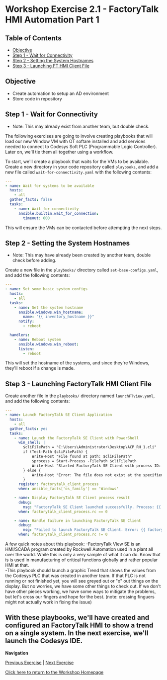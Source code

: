 # Workshop Exercise 2.1 - FactoryTalk HMI Automation Part 1

## Table of Contents

* [Objective](#objective)
* [Step 1 - Wait for Connectivity](#step-1---wait-for-connectivity)
* [Step 2 - Setting the System Hostnames](#step-2---setting-the-system-hostnames)
* [Step 3 - Launching FT HMI Client File](#step-3---Launching-FactoryTalk-HMI-Client-File)

## Objective

* Create automation to setup an AD environment
* Store code in repository

## Step 1 - Wait for Connectivity
- Note: This may already exist from another team, but double check.

The following exercises are going to involve creating playbooks that will load our new Window VM with OT softare installed and add services needed to connect to Codesys Soft PLC (Programmable Logic Controller). Later on, we'll tie them all together using a workflow.

To start, we'll create a playbook that waits for the VMs to be available. Create a new directory in your code repository called `playbooks`, and add a new file called `wait-for-connectivity.yaml` with the following contents:

```yaml
---
- name: Wait for systems to be available
  hosts:
    - all
  gather_facts: false
  tasks:
    - name: Wait for connectivity
      ansible.builtin.wait_for_connection:
        timeout: 600
```

This will ensure the VMs can be contacted before attempting the next steps.

## Step 2 - Setting the System Hostnames
- Note: This may have already been created by another team, double check before adding.

Create a new file in the `playbooks/` directory called `set-base-configs.yaml`, and add the following contents:

```yaml
---
- name: Set some basic system configs
  hosts:
    - all
  tasks:
    - name: Set the system hostname
      ansible.windows.win_hostname:
        name: "{{ inventory_hostname }}"
      notify:
        - reboot

  handlers:
    - name: Reboot system
      ansible.windows.win_reboot:
      listen:
        - reboot
```

This will set the hostname of the systems, and since they're Windows, they'll reboot if a change is made.

## Step 3 - Launching FactoryTalk HMI Client File
Create another file in the `playbooks/` directory named `launchFTview.yaml`, and add the following contents:

```yaml
---
- name: Launch FactoryTalk SE Client Application
  hosts: 
    - all
  gather_facts: yes
  tasks:
    - name: Launch the FactoryTalk SE Client with PowerShell
      win_shell: |
        $cliFilePath = "C:\Users\Administrator\Desktop\ACP_RH_1.cli"
        if (Test-Path $cliFilePath) {
            Write-Host "File found at path: $cliFilePath"
            $process = Start-Process -FilePath $cliFilePath
            Write-Host "Started FactoryTalk SE Client with process ID: $($process.Id)"
        } else {
            Write-Host "Error: The file does not exist at the specified path."
        }
      register: factorytalk_client_process
      when: ansible_facts['os_family'] == 'Windows'

    - name: Display FactoryTalk SE Client process result
      debug:
        msg: "FactoryTalk SE Client launched successfully. Process: {{ factorytalk_client_process.stdout }}"
      when: factorytalk_client_process.rc == 0

    - name: Handle failure in launching FactoryTalk SE Client
      debug:
        msg: "Failed to launch FactoryTalk SE Client. Error: {{ factorytalk_client_process.stderr }}"
      when: factorytalk_client_process.rc != 0

```

A few quick notes about this playbook:
-FactoryTalk View SE is an HMI/SCADA program created by Rockwell Automation used in a plant all over the world. While this is only a very sample of what it can do. Know that is is used in manufacturing of critical functions globally and rather popular HMI at that.  
-This playbook should launch a graphic Trend that shows the values from the Codesys PLC that was created in another team. If that PLC is not running or not finished yet, you will see greyed out or "x" out things on the display. But no worries, we have some other things to check out. If we don't have other pieces working, we have some ways to mitigate the problems, but let's cross our fingers and hope for the best. (note: crossing finguers might not actually work in fixing the issue)

With these playbooks, we'll have created and configured an FactoryTalk HMI to show a trend on a single system. In the next exercise, we'll launch the Codesys IDE. 
---
**Navigation**

[Previous Exercise](../1.4-adding-chart-to-argocd/) | [Next Exercise](../2.2-codesys-automation/)

[Click here to return to the Workshop Homepage](../../README.md)
